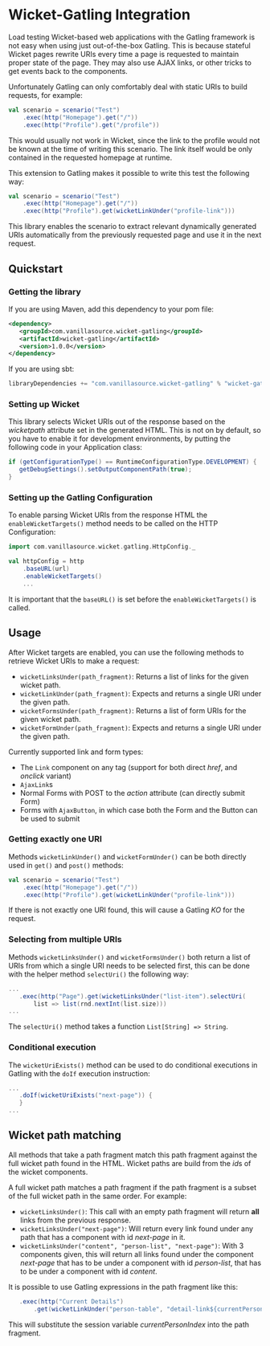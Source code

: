 Wicket-Gatling Integration
==========================

Load testing Wicket-based web applications with the Gatling framework is not easy
when using just out-of-the-box Gatling. This is because stateful Wicket pages
rewrite URIs every time a page is requested to maintain proper state of the page. They
may also use AJAX links, or other tricks to get events back to the components.

Unfortunately Gatling can only comfortably deal with static URIs to build requests, for example:

```scala
val scenario = scenario("Test")
    .exec(http("Homepage").get("/"))
    .exec(http("Profile").get("/profile"))
```

This would usually not work in Wicket, since the link to the profile would not be known at
the time of writing this scenario. The link itself would be only contained in the requested
homepage at runtime.

This extension to Gatling makes it possible to write this test the following way:

```scala
val scenario = scenario("Test")
    .exec(http("Homepage").get("/"))
    .exec(http("Profile").get(wicketLinkUnder("profile-link")))
```

This library enables the scenario to extract relevant dynamically generated URIs automatically 
from the previously requested page and use it in the next request.

## Quickstart

### Getting the library

If you are using Maven, add this dependency to your pom file:

```xml
<dependency>
   <groupId>com.vanillasource.wicket-gatling</groupId>
   <artifactId>wicket-gatling</artifactId>
   <version>1.0.0</version>
</dependency>
```

If you are using sbt:

```sbt
libraryDependencies += "com.vanillasource.wicket-gatling" % "wicket-gatling" % "1.0.0"

```

### Setting up Wicket

This library selects Wicket URIs out of the response based on the *wicketpath* attribute set in the
generated HTML. This is not on by default, so you have to enable it for development environments,
by putting the following code in your Application class:

```java
if (getConfigurationType() == RuntimeConfigurationType.DEVELOPMENT) {
   getDebugSettings().setOutputComponentPath(true);
}
```

### Setting up the Gatling Configuration

To enable parsing Wicket URIs from the response HTML the `enableWicketTargets()` method needs to be called on the HTTP Configuration:

```scala
import com.vanillasource.wicket.gatling.HttpConfig._

val httpConfig = http
    .baseURL(url)
    .enableWicketTargets()
    ...
```

It is important that the `baseURL()` is set before the `enableWicketTargets()` is called.

## Usage

After Wicket targets are enabled, you can use the following methods to retrieve Wicket URIs to make a request:

 * `wicketLinksUnder(path_fragment)`: Returns a list of links for the given wicket path.
 * `wicketLinkUnder(path_fragment)`: Expects and returns a single URI under the given path.
 * `wicketFormsUnder(path_fragment)`: Returns a list of form URIs for the given wicket path.
 * `wicketFormUnder(path_fragment)`: Expects and returns a single URI under the given path.

Currently supported link and form types:

 * The `Link` component on any tag (support for both direct *href*, and *onclick* variant)
 * `AjaxLink`s
 * Normal Forms with POST to the *action* attribute (can directly submit Form)
 * Forms with `AjaxButton`, in which case both the Form and the Button can be used to submit

### Getting exactly one URI

Methods `wicketLinkUnder()` and `wicketFormUnder()` can be both directly used in `get()` and `post()` methods:

```scala
val scenario = scenario("Test")
    .exec(http("Homepage").get("/"))
    .exec(http("Profile").get(wicketLinkUnder("profile-link")))
```

If there is not exactly one URI found, this will cause a Gatling *KO* for the request.

### Selecting from multiple URIs

Methods `wicketLinksUnder()` and `wicketFormsUnder()` both return a list of URIs from which a single URI needs to be selected first, this can be done with the helper method `selectUri()` the following way:

```scala
...
   .exec(http("Page").get(wicketLinksUnder("list-item").selectUri(
       list => list(rnd.nextInt(list.size)))
...
```
The `selectUri()` method takes a function `List[String] => String`.

### Conditional execution

The `wicketUriExists()` method can be used to do conditional executions in Gatling with the `doIf` execution instruction:

```scala
...
   .doIf(wicketUriExists("next-page")) {
   }
...
```

## Wicket path matching

All methods that take a path fragment match this path fragment against the full wicket path found in the HTML. Wicket paths are build from the *id*s of the wicket components.

A full wicket path matches a path fragment if the path fragment is a subset of the full wicket path in the same order. For example:

 * `wicketLinksUnder()`: This call with an empty path fragment will return **all** links from the previous response.
 * `wicketLinksUnder("next-page")`: Will return every link found under any path that has a component with id *next-page* in it.
 * `wicketLinksUnder("content", "person-list", "next-page")`: With 3 components given, this will return all links found under the component *next-page* that has to be under a component with id *person-list*, that has to be under a component with id *content*.
 
It is possible to use Gatling expressions in the path fragment like this:

```scala
   .exec(http("Current Details")
       .get(wicketLinkUnder("person-table", "detail-link${currentPersonIndex}")))
```

This will substitute the session variable *currentPersonIndex* into the path fragment.

